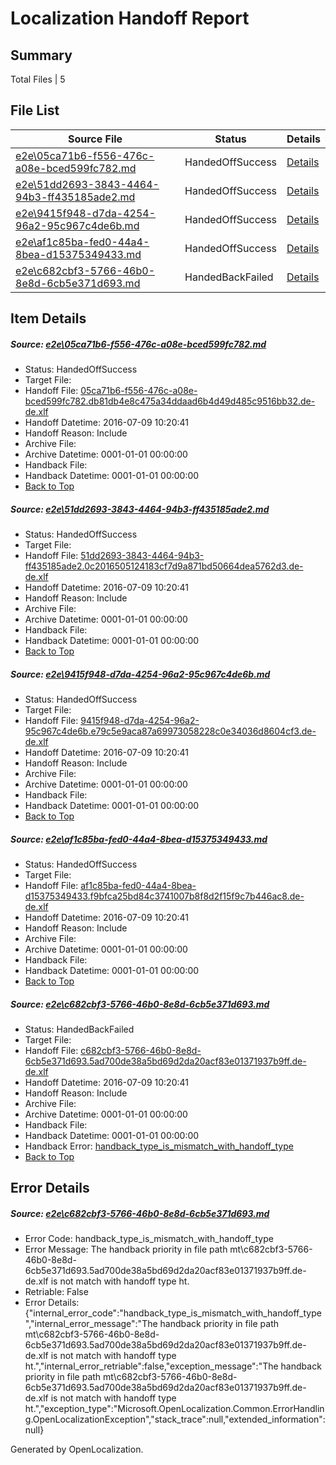 # <a name='report-top'></a> Localization Handoff Report

## Summary
 Total Files | 5

## File List
 Source File | Status | Details 
 ----------- | ------ | ------- 
 [e2e\05ca71b6-f556-476c-a08e-bced599fc782.md](https://github.com/OpenLocalizationTestOrg/oltest/blob/48da8e0c9e593f4d832d49f242e70e0169417195/e2e/05ca71b6-f556-476c-a08e-bced599fc782.md) | HandedOffSuccess | [Details](#e4ff10568eebfa17d18a85da2ee67b83315614271)
 [e2e\51dd2693-3843-4464-94b3-ff435185ade2.md](https://github.com/OpenLocalizationTestOrg/oltest/blob/48da8e0c9e593f4d832d49f242e70e0169417195/e2e/51dd2693-3843-4464-94b3-ff435185ade2.md) | HandedOffSuccess | [Details](#4ddcbff6faa0e2c977adb3613bc5bb6e6a5e6aef2)
 [e2e\9415f948-d7da-4254-96a2-95c967c4de6b.md](https://github.com/OpenLocalizationTestOrg/oltest/blob/610a8ecf9b9dfc9d7c5c1dd3edd1fe7748282db3/e2e/9415f948-d7da-4254-96a2-95c967c4de6b.md) | HandedOffSuccess | [Details](#d0ca5f0dd27025afe8b68d62aab2fbd543abb7ba4)
 [e2e\af1c85ba-fed0-44a4-8bea-d15375349433.md](https://github.com/OpenLocalizationTestOrg/oltest/blob/3e8bdb77115cf7e4d0782f5f2bdb5f5d2362c65b/e2e/af1c85ba-fed0-44a4-8bea-d15375349433.md) | HandedOffSuccess | [Details](#de1af2bffca7fda3d0bec44fc29bdf815596c8456)
 [e2e\c682cbf3-5766-46b0-8e8d-6cb5e371d693.md](https://github.com/OpenLocalizationTestOrg/oltest/blob/1f43947048ab1435daf487612b4e876d519d9f32/e2e/c682cbf3-5766-46b0-8e8d-6cb5e371d693.md) | HandedBackFailed | [Details](#5bee9c53046e4d48231a1ca91fb58e394476f0898)

## Item Details
##### <a name='e4ff10568eebfa17d18a85da2ee67b83315614271'></a> Source: [e2e\05ca71b6-f556-476c-a08e-bced599fc782.md](https://github.com/OpenLocalizationTestOrg/oltest/blob/48da8e0c9e593f4d832d49f242e70e0169417195/e2e/05ca71b6-f556-476c-a08e-bced599fc782.md)
* Status: HandedOffSuccess
* Target File: 
* Handoff File: [05ca71b6-f556-476c-a08e-bced599fc782.db81db4e8c475a34ddaad6b4d49d485c9516bb32.de-de.xlf](https://github.com/OpenLocalizationTestOrg/olhandoff-e2e/blob/ae2ad5bdb4f1141a74f12a45cb97fb3dec8cab99/ol-handoff/OpenLocalizationTestOrg/oltest-dede-fly/ci/05ca71b6-f556-476c-a08e-bced599fc782.db81db4e8c475a34ddaad6b4d49d485c9516bb32.de-de.xlf)
* Handoff Datetime: 2016-07-09 10:20:41
* Handoff Reason: Include
* Archive File: 
* Archive Datetime: 0001-01-01 00:00:00
* Handback File: 
* Handback Datetime: 0001-01-01 00:00:00
* [Back to Top](#report-top)

##### <a name='4ddcbff6faa0e2c977adb3613bc5bb6e6a5e6aef2'></a> Source: [e2e\51dd2693-3843-4464-94b3-ff435185ade2.md](https://github.com/OpenLocalizationTestOrg/oltest/blob/48da8e0c9e593f4d832d49f242e70e0169417195/e2e/51dd2693-3843-4464-94b3-ff435185ade2.md)
* Status: HandedOffSuccess
* Target File: 
* Handoff File: [51dd2693-3843-4464-94b3-ff435185ade2.0c2016505124183cf7d9a871bd50664dea5762d3.de-de.xlf](https://github.com/OpenLocalizationTestOrg/olhandoff-e2e/blob/ae2ad5bdb4f1141a74f12a45cb97fb3dec8cab99/ol-handoff/OpenLocalizationTestOrg/oltest-dede-fly/ci/51dd2693-3843-4464-94b3-ff435185ade2.0c2016505124183cf7d9a871bd50664dea5762d3.de-de.xlf)
* Handoff Datetime: 2016-07-09 10:20:41
* Handoff Reason: Include
* Archive File: 
* Archive Datetime: 0001-01-01 00:00:00
* Handback File: 
* Handback Datetime: 0001-01-01 00:00:00
* [Back to Top](#report-top)

##### <a name='d0ca5f0dd27025afe8b68d62aab2fbd543abb7ba4'></a> Source: [e2e\9415f948-d7da-4254-96a2-95c967c4de6b.md](https://github.com/OpenLocalizationTestOrg/oltest/blob/610a8ecf9b9dfc9d7c5c1dd3edd1fe7748282db3/e2e/9415f948-d7da-4254-96a2-95c967c4de6b.md)
* Status: HandedOffSuccess
* Target File: 
* Handoff File: [9415f948-d7da-4254-96a2-95c967c4de6b.e79c5e9aca87a69973058228c0e34036d8604cf3.de-de.xlf](https://github.com/OpenLocalizationTestOrg/olhandoff-e2e/blob/ae2ad5bdb4f1141a74f12a45cb97fb3dec8cab99/ol-handoff/OpenLocalizationTestOrg/oltest-dede-fly/ci/9415f948-d7da-4254-96a2-95c967c4de6b.e79c5e9aca87a69973058228c0e34036d8604cf3.de-de.xlf)
* Handoff Datetime: 2016-07-09 10:20:41
* Handoff Reason: Include
* Archive File: 
* Archive Datetime: 0001-01-01 00:00:00
* Handback File: 
* Handback Datetime: 0001-01-01 00:00:00
* [Back to Top](#report-top)

##### <a name='de1af2bffca7fda3d0bec44fc29bdf815596c8456'></a> Source: [e2e\af1c85ba-fed0-44a4-8bea-d15375349433.md](https://github.com/OpenLocalizationTestOrg/oltest/blob/3e8bdb77115cf7e4d0782f5f2bdb5f5d2362c65b/e2e/af1c85ba-fed0-44a4-8bea-d15375349433.md)
* Status: HandedOffSuccess
* Target File: 
* Handoff File: [af1c85ba-fed0-44a4-8bea-d15375349433.f9bfca25bd84c3741007b8f8d2f15f9c7b446ac8.de-de.xlf](https://github.com/OpenLocalizationTestOrg/olhandoff-e2e/blob/ae2ad5bdb4f1141a74f12a45cb97fb3dec8cab99/ol-handoff/OpenLocalizationTestOrg/oltest-dede-fly/ci/af1c85ba-fed0-44a4-8bea-d15375349433.f9bfca25bd84c3741007b8f8d2f15f9c7b446ac8.de-de.xlf)
* Handoff Datetime: 2016-07-09 10:20:41
* Handoff Reason: Include
* Archive File: 
* Archive Datetime: 0001-01-01 00:00:00
* Handback File: 
* Handback Datetime: 0001-01-01 00:00:00
* [Back to Top](#report-top)

##### <a name='5bee9c53046e4d48231a1ca91fb58e394476f0898'></a> Source: [e2e\c682cbf3-5766-46b0-8e8d-6cb5e371d693.md](https://github.com/OpenLocalizationTestOrg/oltest/blob/1f43947048ab1435daf487612b4e876d519d9f32/e2e/c682cbf3-5766-46b0-8e8d-6cb5e371d693.md)
* Status: HandedBackFailed
* Target File: 
* Handoff File: [c682cbf3-5766-46b0-8e8d-6cb5e371d693.5ad700de38a5bd69d2da20acf83e01371937b9ff.de-de.xlf](https://github.com/OpenLocalizationTestOrg/olhandoff-e2e/blob/ae2ad5bdb4f1141a74f12a45cb97fb3dec8cab99/ol-handoff/OpenLocalizationTestOrg/oltest-dede-fly/ci/c682cbf3-5766-46b0-8e8d-6cb5e371d693.5ad700de38a5bd69d2da20acf83e01371937b9ff.de-de.xlf)
* Handoff Datetime: 2016-07-09 10:20:41
* Handoff Reason: Include
* Archive File: 
* Archive Datetime: 0001-01-01 00:00:00
* Handback File: 
* Handback Datetime: 0001-01-01 00:00:00
* Handback Error: [handback_type_is_mismatch_with_handoff_type](#5bee9c53046e4d48231a1ca91fb58e394476f0898handback_type_is_mismatch_with_handoff_type)
* [Back to Top](#report-top)


## Error Details
##### <a name='5bee9c53046e4d48231a1ca91fb58e394476f0898handback_type_is_mismatch_with_handoff_type'></a> Source: [e2e\c682cbf3-5766-46b0-8e8d-6cb5e371d693.md](#5bee9c53046e4d48231a1ca91fb58e394476f0898)
* Error Code: handback_type_is_mismatch_with_handoff_type
* Error Message: The handback priority in file path mt\c682cbf3-5766-46b0-8e8d-6cb5e371d693.5ad700de38a5bd69d2da20acf83e01371937b9ff.de-de.xlf is not match with handoff type ht.
* Retriable: False
* Error Details: {"internal_error_code":"handback_type_is_mismatch_with_handoff_type","internal_error_message":"The handback priority in file path mt\\c682cbf3-5766-46b0-8e8d-6cb5e371d693.5ad700de38a5bd69d2da20acf83e01371937b9ff.de-de.xlf is not match with handoff type ht.","internal_error_retriable":false,"exception_message":"The handback priority in file path mt\\c682cbf3-5766-46b0-8e8d-6cb5e371d693.5ad700de38a5bd69d2da20acf83e01371937b9ff.de-de.xlf is not match with handoff type ht.","exception_type":"Microsoft.OpenLocalization.Common.ErrorHandling.OpenLocalizationException","stack_trace":null,"extended_information":null}


Generated by OpenLocalization.
